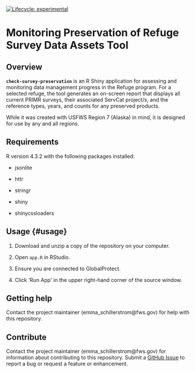 <!-- badges: start -->

<!-- For more info: https://usethis.r-lib.org/reference/badges.html -->

[![Lifecycle: experimental](https://img.shields.io/badge/lifecycle-experimental-orange.svg)](https://lifecycle.r-lib.org/articles/stages.html#experimental)

<!-- badges: end -->

# Monitoring Preservation of Refuge Survey Data Assets Tool

## Overview

**`check-survey-preservation`** is an R Shiny application for assessing and monitoring data management progress in the Refuge program. For a selected refuge, the tool generates an on-screen report that displays all current PRIMR surveys, their associated ServCat project/s, and the reference types, years, and counts for any preserved products.

While it was created with USFWS Region 7 (Alaska) in mind, it is designed for use by any and all regions.

## Requirements

R version 4.3.2 with the following packages installed:

-   jsonlite

-   httr

-   stringr

-   shiny

-   shinycssloaders

## Usage {#usage}

1.  Download and unzip a copy of the repository on your computer.

2.  Open `app.R` in RStudio.

3.  Ensure you are connected to GlobalProtect.

4.  Click 'Run App' in the upper right-hand corner of the source window.

## Getting help

Contact the project maintainer (emma_schillerstrom\@fws.gov) for help with this repository.

## Contribute

Contact the project maintainer (emma_schillerstrom\@fws.gov) for information about contributing to this repository. Submit a [GitHub Issue](https://github.com/USFWS/r7-repo-template/issues) to report a bug or request a feature or enhancement.
